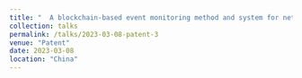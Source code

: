 ```yaml
---
title: "  A blockchain-based event monitoring method and system for network public opinions  "
collection: talks
permalink: /talks/2023-03-08-patent-3
venue: "Patent"
date: 2023-03-08
location: "China"
---
```

